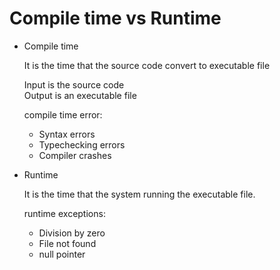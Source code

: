 # Compile time vs Runtime

- Compile time

    It is the time that the source code convert to executable file
    
    Input is the source code  
    Output is an executable file
    
    compile time error:
    
    - Syntax errors
    - Typechecking errors
    - Compiler crashes
    
- Runtime
    
    It is the time that the system running the executable file.
    
    runtime exceptions:
    
    - Division by zero
    - File not found
    - null pointer